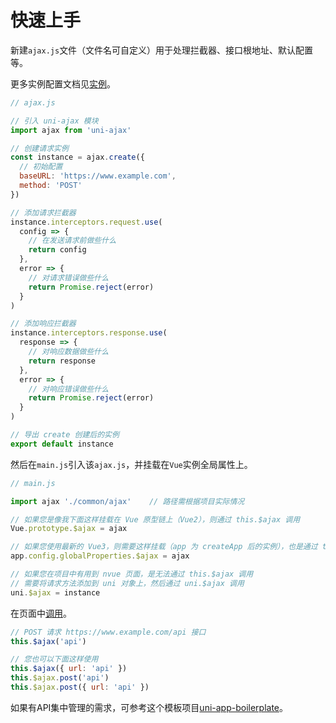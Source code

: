 # 快速上手

新建`ajax.js`文件（文件名可自定义）用于处理拦截器、接口根地址、默认配置等。

更多实例配置文档见[实例](/instance/create.html)。

```JavaScript
// ajax.js

// 引入 uni-ajax 模块
import ajax from 'uni-ajax'

// 创建请求实例
const instance = ajax.create({
  // 初始配置
  baseURL: 'https://www.example.com',
  method: 'POST'
})

// 添加请求拦截器
instance.interceptors.request.use(
  config => {
    // 在发送请求前做些什么
    return config
  },
  error => {
    // 对请求错误做些什么
    return Promise.reject(error)
  }
)

// 添加响应拦截器
instance.interceptors.response.use(
  response => {
    // 对响应数据做些什么
    return response
  },
  error => {
    // 对响应错误做些什么
    return Promise.reject(error)
  }
)

// 导出 create 创建后的实例
export default instance
```

然后在`main.js`引入该`ajax.js`，并挂载在`Vue`实例全局属性上。

```JavaScript
// main.js

import ajax './common/ajax'    // 路径需根据项目实际情况

// 如果您是像我下面这样挂载在 Vue 原型链上（Vue2），则通过 this.$ajax 调用
Vue.prototype.$ajax = ajax

// 如果您使用最新的 Vue3，则需要这样挂载（app 为 createApp 后的实例），也是通过 this.$ajax 调用
app.config.globalProperties.$ajax = ajax

// 如果您在项目中有用到 nvue 页面，是无法通过 this.$ajax 调用
// 需要将请求方法添加到 uni 对象上，然后通过 uni.$ajax 调用
uni.$ajax = instance
```

在页面中[调用](/usage/api.html#请求方法)。

```JavaScript
// POST 请求 https://www.example.com/api 接口
this.$ajax('api')

// 您也可以下面这样使用
this.$ajax({ url: 'api' })
this.$ajax.post('api')
this.$ajax.post({ url: 'api' })
```

如果有API集中管理的需求，可参考这个模板项目[uni-app-boilerplate](https://github.com/ponjs/uni-app-boilerplate)。
